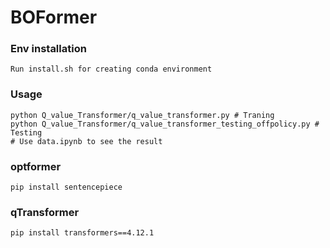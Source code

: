 # BOFormer

### Env installation 
```
Run install.sh for creating conda environment 

```
### Usage
```
python Q_value_Transformer/q_value_transformer.py # Traning
python Q_value_Transformer/q_value_transformer_testing_offpolicy.py # Testing
# Use data.ipynb to see the result
```

### optformer
```
pip install sentencepiece
```

### qTransformer
```
pip install transformers==4.12.1
```